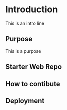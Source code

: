 # Introduction
This is an intro line

## Purpose
This is a purpose

## Starter Web Repo

## How to contibute

## Deployment

